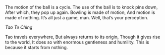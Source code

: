 The motion of the ball is a cycle.
The use of the ball is to knock pins down,
After which, they pop up again.
Bowling is made of motion,
And motion is made of nothing.
It’s all just a game, man.
Well, that’s your perception.

*Tao Te Ching*

Tao travels everywhere,
But always returns to its origin,
Though it gives rise to the world,
It does so with enormous gentleness and humility.
This is because it starts from nothing.